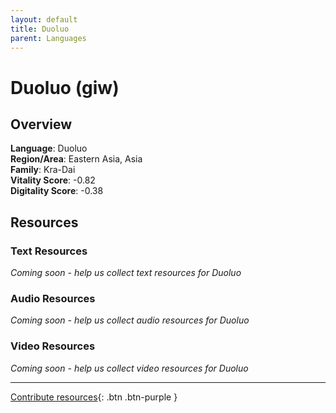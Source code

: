 ```yaml
---
layout: default
title: Duoluo
parent: Languages
---
```


# Duoluo (giw)

## Overview

**Language**: Duoluo  
**Region/Area**: Eastern Asia, Asia  
**Family**: Kra-Dai  
**Vitality Score**: -0.82  
**Digitality Score**: -0.38  

## Resources

### Text Resources
*Coming soon - help us collect text resources for Duoluo*

### Audio Resources
*Coming soon - help us collect audio resources for Duoluo*

### Video Resources
*Coming soon - help us collect video resources for Duoluo*

---

[Contribute resources](https://fairtrain.github.io/){: .btn .btn-purple }
